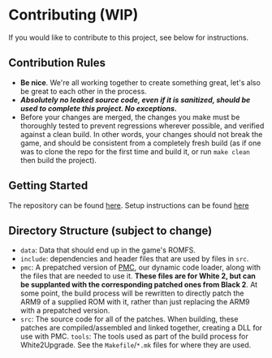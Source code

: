 # Contributing (WIP)
If you would like to contribute to this project, see below for instructions.

## Contribution Rules
- **Be nice**. We're all working together to create something great, let's also be great to each other in the process.
- ***Absolutely no leaked source code, even if it is sanitized, should be used to complete this project. __No exceptions__.*** 
- Before your changes are merged, the changes you make must be thoroughly tested to prevent regressions wherever possible, and verified against a clean build. In other words, your changes should not break the game, and should be consistent from a completely fresh build (as if one was to clone the repo for the first time and build it, or run `make clean` then build the project).

## Getting Started
The repository can be found [here](https://github.com/ds-pokemon-hacking/White2Upgrade). Setup instructions can be found [here](https://github.com/ds-pokemon-hacking/White2Upgrade/blob/main/README.md)

## Directory Structure (subject to change)
- `data`: Data that should end up in the game's ROMFS.
- `include`: dependencies and header files that are used by files in `src`.
- `pmc`: A prepatched version of [PMC](https://github.com/ds-pokemon-hacking/PMC), our dynamic code loader, along with the files that are needed to use it. **These files are for White 2, but can be supplanted with the corresponding patched ones from Black 2**. At some point, the build process will be rewritten to directly patch the ARM9 of a supplied ROM with it, rather than just replacing the ARM9 with a prepatched version.
- `src`: The source code for all of the patches. When building, these patches are compiled/assembled and linked together, creating a DLL for use with PMC.
`tools`: The tools used as part of the build process for White2Upgrade. See the `Makefile`/`*.mk` files for where they are used.

